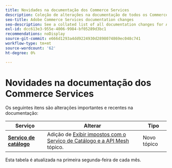 ```yaml
---
title: Novidades na documentação dos Commerce Services
description: Coleção de alterações na documentação de todos os Commerce services
seo-title: Adobe Commerce Services documentation changes
seo-description: See a collated list of all documentation changes for Adobe Commerce Services and integration services.
exl-id: dcc613e3-955e-4006-9984-bf05289d3bc1
recommendations: noDisplay
source-git-commit: e666d1293a4dd9224930d2898074869ec048c741
workflow-type: tm+mt
source-wordcount: '62'
ht-degree: 0%

---
```


# Novidades na documentação dos Commerce Services

Os seguintes itens são alterações importantes e recentes na documentação:

| Serviço | Alterar | Tipo |
| -- | -- | -- |
| [**Serviço de catálogo**](../live-search/guide-overview.md) | Adição de [Exibir impostos com o Serviço de Catálogo e a API Mesh](https://experienceleague.adobe.com/docs/commerce-merchant-services/catalog-service/taxes.html) tópico. | Novo tópico |

Esta tabela é atualizada na primeira segunda-feira de cada mês.
